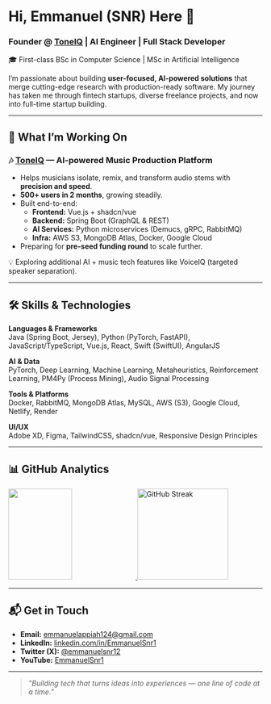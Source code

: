 # Hi, Emmanuel (SNR) Here 👋

### Founder @ [ToneIQ](https://toneiqai.com) | AI Engineer | Full Stack Developer

🎓 First-class BSc in Computer Science | MSc in Artificial Intelligence  

I’m passionate about building **user-focused, AI-powered solutions** that merge cutting-edge research with production-ready software. My journey has taken me through fintech startups, diverse freelance projects, and now into full-time startup building.


---

## 🚀 What I’m Working On

### 🎶 [ToneIQ](https://toneiqai.com) — AI-powered Music Production Platform
- Helps musicians isolate, remix, and transform audio stems with **precision and speed**.
- **500+ users in 2 months**, growing steadily.
- Built end-to-end:
  - **Frontend:** Vue.js + shadcn/vue  
  - **Backend:** Spring Boot (GraphQL & REST)  
  - **AI Services:** Python microservices (Demucs, gRPC, RabbitMQ)  
  - **Infra:** AWS S3, MongoDB Atlas, Docker, Google Cloud
- Preparing for **pre-seed funding round** to scale further.

💡 Exploring additional AI + music tech features like VoiceIQ (targeted speaker separation).

---

## 🛠 Skills & Technologies

**Languages & Frameworks**  
Java (Spring Boot, Jersey), Python (PyTorch, FastAPI), JavaScript/TypeScript, Vue.js, React, Swift (SwiftUI), AngularJS  

**AI & Data**  
PyTorch, Deep Learning, Machine Learning, Metaheuristics, Reinforcement Learning, PM4Py (Process Mining), Audio Signal Processing  

**Tools & Platforms**  
Docker, RabbitMQ, MongoDB Atlas, MySQL, AWS (S3), Google Cloud, Netlify, Render  

**UI/UX**  
Adobe XD, Figma, TailwindCSS, shadcn/vue, Responsive Design Principles  

---

## 📊 GitHub Analytics

<p align="left">
  <a href="https://github.com/EmmanuelSnr1">
    <img height="180em" width="50%" src="https://github-readme-stats-eight-theta.vercel.app/api?username=EmmanuelSnr1&show_icons=true&theme=algolia&include_all_commits=true&count_private=true&hide=contribs,issues"/>
    <img height="180em" src="https://streak-stats.demolab.com?user=EmmanuelSnr1&theme=algolia" alt="GitHub Streak"/>
  </a>
</p>

---


## 📬 Get in Touch
- **Email:** [emmanuelappiah124@gmail.com](mailto:emmanuelappiah124@gmail.com)  
- **LinkedIn:** [linkedin.com/in/EmmanuelSnr1](https://www.linkedin.com/in/EmmanuelSnr1/)  
- **Twitter (X):** [@emmanuelsnr12](https://twitter.com/emmanuelsnr12)  
- **YouTube:** [EmmanuelSnr1](https://www.youtube.com/c/EmmanuelSnr1)  

---

> _"Building tech that turns ideas into experiences — one line of code at a time."_  
